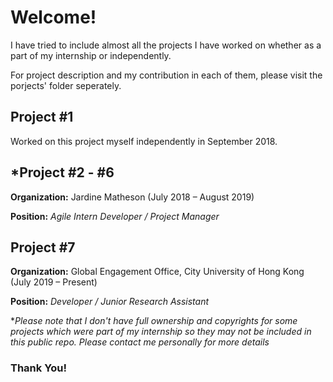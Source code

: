 # Welcome!

I have tried to include almost all the projects I have worked on whether as a part of my internship or independently.

For project description and my contribution in each of them, please visit the porjects' folder seperately.

## Project #1

Worked on this project myself independently in September 2018.

## *Project #2 - #6

**Organization:** Jardine Matheson (July 2018 – August 2019)

**Position:** *Agile Intern Developer / Project Manager*

## Project #7

**Organization:** Global Engagement Office, City University of Hong Kong (July 2019 – Present)

**Position:** *Developer / Junior Research Assistant*

**Please note that I don't have full ownership and copyrights for some projects which were part of my internship so they may not be included in this public repo. Please contact me personally for more details*

### Thank You!
